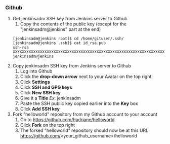 ### Github

1. Get jenkinsadm SSH key from Jenkins server to Github
    1. Copy the contents of the public key (except for the "jenkinsadm@jenkins" part at the end)
    ```
    [jenkinsadm@jenkins root]$ cd /home/gituser/.ssh/
    [jenkinsadm@jenkins .ssh]$ cat id_rsa.pub
    ssh-rsa XXXXXXXXXXXXXXXXXXXXXXXXXXXXXXXXXXXXXXXXXXXXXXXXXXXXXXXXXXXXXXXXXXXXXXXXXXXXXXXXXXXXXXXXXXXXXXX/gPcTH32rPdR+c7OWTlJz5Xxu3NhilVAf8tt1tazzuwocdhN9CukhkoH3S2H5CVUstAUInHpf6UOR6y0w40JJgo8eF4X4FUDAZLnnGXuCOHagoWkwDB5yNuqnWyn9QwhiCspiLinVLtAHNWqS1UoJ5QsODOGv8E+pqDgZOL9KD2ZvP1nKmu9fqp2Dae1UkaHqXzBtPEVQiHNfu1kRBEGzRd/6d3XHpkkousv8z/QxwP4Disawvis7XkPnRxbB8NKzGMsH9lBT6sonQo56tW1p jenkinsadm@jenkins
    ```
2. Copy jenkinsadm SSH key from Jenkins server to Github
    1. Log into Github
    2. Click the **drop-down arrow** next to your Avatar on the top right
    3. Click **Settings**
    4. Click **SSH and GPG keys**
    5. Click **New SSH key**
    6. Give it a **Title** *Ex*: jenkinsadm
    7. Paste the SSH public key copied earlier into the **Key** box
    8. Click **Add SSH key**
3. Fork "helloworld" repository from my Github account to your account
    1. Go to https://github.com/hadriane/helloworld
    2. Click **Fork** on the top right
    3. The forked "helloworld" repository should now be at this URL https://github.com/<your_github_username>/helloworld
